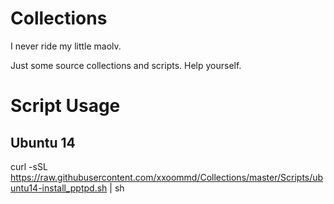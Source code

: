 Collections
===========

I never ride my little maolv.

Just some source collections and scripts. Help yourself.


# Script Usage

## Ubuntu 14
curl -sSL https://raw.githubusercontent.com/xxoommd/Collections/master/Scripts/ubuntu14-install_pptpd.sh | sh
